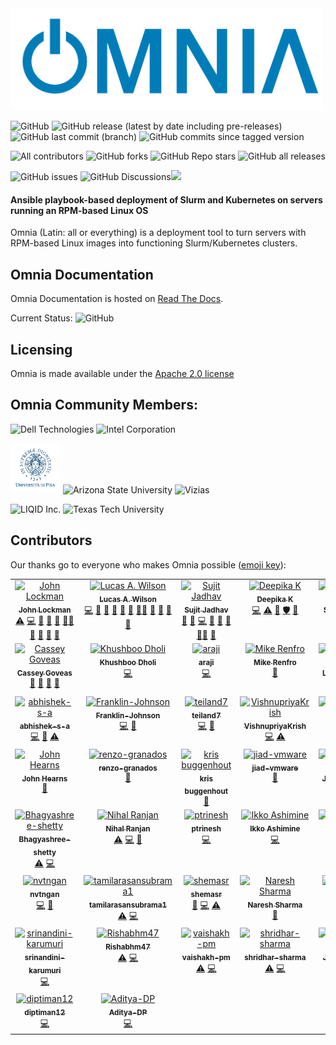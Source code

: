 <img src="docs/source/images/omnia-logo-transparent.png" width="500px">
<!-- ALL-CONTRIBUTORS-BADGE:START - Do not remove or modify this section -->
<!-- DO NOT ADD A BADGE -->
<!-- ALL-CONTRIBUTORS-BADGE:END -->


![GitHub](https://img.shields.io/github/license/dellhpc/omnia) ![GitHub release (latest by date including pre-releases)](https://img.shields.io/github/v/release/dellhpc/omnia?include_prereleases) ![GitHub last commit (branch)](https://img.shields.io/github/last-commit/dellhpc/omnia/devel) ![GitHub commits since tagged version](https://img.shields.io/github/commits-since/dellhpc/omnia/v1.4/devel)

![All contributors](https://img.shields.io/github/all-contributors/dellhpc/omnia) ![GitHub forks](https://img.shields.io/github/forks/dellhpc/omnia) ![GitHub Repo stars](https://img.shields.io/github/stars/dellhpc/omnia) ![GitHub all releases](https://img.shields.io/github/downloads/dellhpc/omnia/total)

![GitHub issues](https://img.shields.io/github/issues-raw/dellhpc/omnia) ![GitHub Discussions](https://img.shields.io/github/discussions/dellhpc/omnia)[<img src="https://img.shields.io/badge/slack-dellhpc-blue.svg?logo=slack">](https://app.slack.com/client/TH80K68HY/C018L5109PW)

#### Ansible playbook-based deployment of Slurm and Kubernetes on servers running an RPM-based Linux OS

Omnia (Latin: all or everything) is a deployment tool to turn servers with RPM-based Linux images into functioning Slurm/Kubernetes clusters.


## Omnia Documentation

Omnia Documentation is hosted on [Read The Docs](https://omnia-documentation.readthedocs.io/en/latest/index.html).

Current Status: ![GitHub](https://readthedocs.org/projects/omnia-documentation/badge/?version=latest)

## Licensing

Omnia is made available under the [Apache 2.0 license](https://opensource.org/licenses/Apache-2.0)

## Omnia Community Members:
<img src="https://upload.wikimedia.org/wikipedia/commons/thumb/5/56/Dell_Technologies_logo.svg/512px-Dell_Technologies_logo.svg.png" height="50px" alt="Dell Technologies">
<img src="https://upload.wikimedia.org/wikipedia/commons/0/0e/Intel_logo_%282020%2C_light_blue%29.svg" height="50px" alt="Intel Corporation"> 

<img src="docs/source/images/logos/pisa.png" height="80px" alt="Universita di Pisa"> <img src="https://user-images.githubusercontent.com/83095575/117071024-64956c80-ace3-11eb-9d90-2dac7daef11c.png" height="80px" alt="Arizona State University"> <img src="https://www.vizias.com/uploads/1/1/8/9/118906653/published/thick-blue-white-ring-letters-full.png" height="60px" alt="Vizias">

<img src="https://www.eweek.com/wp-content/uploads/2020/10/Liquid-1.jpg" height="80px" alt="LIQID Inc."> <img src="https://user-images.githubusercontent.com/5414112/153955170-0a4b199a-54f0-42af-939c-03eac76881c0.png" height="80px" alt="Texas Tech University">

## Contributors
Our thanks go to everyone who makes Omnia possible ([emoji key](https://allcontributors.org/docs/en/emoji-key)):
<!-- ALL-CONTRIBUTORS-LIST:START - Do not remove or modify this section -->
<!-- prettier-ignore-start -->
<!-- markdownlint-disable -->
<table>
  <tbody>
    <tr>
      <td align="center" valign="top" width="14.28%"><a href="http://johnlockman.com"><img src="https://avatars.githubusercontent.com/u/912987?v=4?s=100" width="100px;" alt="John Lockman"/><br /><sub><b>John Lockman</b></sub></a><br /><a href="https://github.com/dellhpc/omnia/commits?author=j0hnL" title="Tests">⚠️</a> <a href="https://github.com/dellhpc/omnia/commits?author=j0hnL" title="Code">💻</a> <a href="#blog-j0hnL" title="Blogposts">📝</a> <a href="#ideas-j0hnL" title="Ideas, Planning, & Feedback">🤔</a> <a href="#maintenance-j0hnL" title="Maintenance">🚧</a> <a href="#mentoring-j0hnL" title="Mentoring">🧑‍🏫</a> <a href="#design-j0hnL" title="Design">🎨</a> <a href="https://github.com/dellhpc/omnia/pulls?q=is%3Apr+reviewed-by%3Aj0hnL" title="Reviewed Pull Requests">👀</a> <a href="#talk-j0hnL" title="Talks">📢</a> <a href="https://github.com/dellhpc/omnia/issues?q=author%3Aj0hnL" title="Bug reports">🐛</a></td>
      <td align="center" valign="top" width="14.28%"><a href="https://github.com/lwilson"><img src="https://avatars.githubusercontent.com/u/1236922?v=4?s=100" width="100px;" alt="Lucas A. Wilson"/><br /><sub><b>Lucas A. Wilson</b></sub></a><br /><a href="https://github.com/dellhpc/omnia/commits?author=lwilson" title="Code">💻</a> <a href="#design-lwilson" title="Design">🎨</a> <a href="#maintenance-lwilson" title="Maintenance">🚧</a> <a href="#ideas-lwilson" title="Ideas, Planning, & Feedback">🤔</a> <a href="#blog-lwilson" title="Blogposts">📝</a> <a href="https://github.com/dellhpc/omnia/commits?author=lwilson" title="Documentation">📖</a> <a href="#mentoring-lwilson" title="Mentoring">🧑‍🏫</a> <a href="#projectManagement-lwilson" title="Project Management">📆</a> <a href="https://github.com/dellhpc/omnia/pulls?q=is%3Apr+reviewed-by%3Alwilson" title="Reviewed Pull Requests">👀</a> <a href="#talk-lwilson" title="Talks">📢</a> <a href="https://github.com/dellhpc/omnia/issues?q=author%3Alwilson" title="Bug reports">🐛</a></td>
      <td align="center" valign="top" width="14.28%"><a href="https://github.com/sujit-jadhav"><img src="https://avatars.githubusercontent.com/u/73123831?v=4?s=100" width="100px;" alt="Sujit Jadhav"/><br /><sub><b>Sujit Jadhav</b></sub></a><br /><a href="#ideas-sujit-jadhav" title="Ideas, Planning, & Feedback">🤔</a> <a href="https://github.com/dellhpc/omnia/commits?author=sujit-jadhav" title="Documentation">📖</a> <a href="https://github.com/dellhpc/omnia/commits?author=sujit-jadhav" title="Code">💻</a> <a href="https://github.com/dellhpc/omnia/pulls?q=is%3Apr+reviewed-by%3Asujit-jadhav" title="Reviewed Pull Requests">👀</a> <a href="#maintenance-sujit-jadhav" title="Maintenance">🚧</a> <a href="#projectManagement-sujit-jadhav" title="Project Management">📆</a> <a href="#mentoring-sujit-jadhav" title="Mentoring">🧑‍🏫</a> <a href="#talk-sujit-jadhav" title="Talks">📢</a></td>
      <td align="center" valign="top" width="14.28%"><a href="https://github.com/DeepikaKrishnaiah"><img src="https://avatars.githubusercontent.com/u/73213880?v=4?s=100" width="100px;" alt="Deepika K"/><br /><sub><b>Deepika K</b></sub></a><br /><a href="https://github.com/dellhpc/omnia/commits?author=DeepikaKrishnaiah" title="Code">💻</a> <a href="https://github.com/dellhpc/omnia/commits?author=DeepikaKrishnaiah" title="Tests">⚠️</a> <a href="https://github.com/dellhpc/omnia/issues?q=author%3ADeepikaKrishnaiah" title="Bug reports">🐛</a> <a href="#security-DeepikaKrishnaiah" title="Security">🛡️</a> <a href="#talk-DeepikaKrishnaiah" title="Talks">📢</a></td>
      <td align="center" valign="top" width="14.28%"><a href="https://github.com/sakshiarora13"><img src="https://avatars.githubusercontent.com/u/73195862?v=4?s=100" width="100px;" alt="Sakshi Arora"/><br /><sub><b>Sakshi Arora</b></sub></a><br /><a href="https://github.com/dellhpc/omnia/commits?author=sakshiarora13" title="Code">💻</a> <a href="https://github.com/dellhpc/omnia/issues?q=author%3Asakshiarora13" title="Bug reports">🐛</a> <a href="#talk-sakshiarora13" title="Talks">📢</a></td>
      <td align="center" valign="top" width="14.28%"><a href="https://github.com/abhishek-sa1"><img src="https://avatars.githubusercontent.com/u/94038029?v=4?s=100" width="100px;" alt="Abhishek SA"/><br /><sub><b>Abhishek SA</b></sub></a><br /><a href="https://github.com/dellhpc/omnia/commits?author=abhishek-sa1" title="Code">💻</a> <a href="https://github.com/dellhpc/omnia/issues?q=author%3Aabhishek-sa1" title="Bug reports">🐛</a> <a href="https://github.com/dellhpc/omnia/commits?author=abhishek-sa1" title="Documentation">📖</a> <a href="https://github.com/dellhpc/omnia/commits?author=abhishek-sa1" title="Tests">⚠️</a> <a href="#maintenance-abhishek-sa1" title="Maintenance">🚧</a> <a href="#talk-abhishek-sa1" title="Talks">📢</a></td>
      <td align="center" valign="top" width="14.28%"><a href="https://github.com/Shubhangi-dell"><img src="https://avatars.githubusercontent.com/u/72869337?v=4?s=100" width="100px;" alt="Shubhangi Srivastava"/><br /><sub><b>Shubhangi Srivastava</b></sub></a><br /><a href="https://github.com/dellhpc/omnia/commits?author=Shubhangi-dell" title="Code">💻</a> <a href="#maintenance-Shubhangi-dell" title="Maintenance">🚧</a> <a href="https://github.com/dellhpc/omnia/issues?q=author%3AShubhangi-dell" title="Bug reports">🐛</a> <a href="#talk-Shubhangi-dell" title="Talks">📢</a></td>
    </tr>
    <tr>
      <td align="center" valign="top" width="14.28%"><a href="https://github.com/cgoveas"><img src="https://avatars.githubusercontent.com/u/88071888?v=4?s=100" width="100px;" alt="Cassey Goveas"/><br /><sub><b>Cassey Goveas</b></sub></a><br /><a href="https://github.com/dellhpc/omnia/commits?author=cgoveas" title="Documentation">📖</a> <a href="https://github.com/dellhpc/omnia/issues?q=author%3Acgoveas" title="Bug reports">🐛</a> <a href="#maintenance-cgoveas" title="Maintenance">🚧</a> <a href="#talk-cgoveas" title="Talks">📢</a></td>
      <td align="center" valign="top" width="14.28%"><a href="https://github.com/Khushboodholi"><img src="https://avatars.githubusercontent.com/u/12014935?v=4?s=100" width="100px;" alt="Khushboo Dholi"/><br /><sub><b>Khushboo Dholi</b></sub></a><br /><a href="https://github.com/dellhpc/omnia/commits?author=Khushboodholi" title="Code">💻</a></td>
      <td align="center" valign="top" width="14.28%"><a href="https://github.com/araji"><img src="https://avatars.githubusercontent.com/u/216020?v=4?s=100" width="100px;" alt="araji"/><br /><sub><b>araji</b></sub></a><br /><a href="https://github.com/dellhpc/omnia/commits?author=araji" title="Code">💻</a></td>
      <td align="center" valign="top" width="14.28%"><a href="https://mike.renf.ro/blog/"><img src="https://avatars.githubusercontent.com/u/1451881?v=4?s=100" width="100px;" alt="Mike Renfro"/><br /><sub><b>Mike Renfro</b></sub></a><br /><a href="https://github.com/dellhpc/omnia/commits?author=mikerenfro" title="Documentation">📖</a></td>
      <td align="center" valign="top" width="14.28%"><a href="https://github.com/leereyno-asu"><img src="https://avatars.githubusercontent.com/u/81774548?v=4?s=100" width="100px;" alt="Lee Reynolds"/><br /><sub><b>Lee Reynolds</b></sub></a><br /><a href="https://github.com/dellhpc/omnia/commits?author=leereyno-asu" title="Code">💻</a> <a href="https://github.com/dellhpc/omnia/commits?author=leereyno-asu" title="Documentation">📖</a> <a href="#tutorial-leereyno-asu" title="Tutorials">✅</a></td>
      <td align="center" valign="top" width="14.28%"><a href="https://github.com/blesson-james"><img src="https://avatars.githubusercontent.com/u/72782936?v=4?s=100" width="100px;" alt="blesson-james"/><br /><sub><b>blesson-james</b></sub></a><br /><a href="https://github.com/dellhpc/omnia/commits?author=blesson-james" title="Code">💻</a> <a href="https://github.com/dellhpc/omnia/commits?author=blesson-james" title="Tests">⚠️</a> <a href="https://github.com/dellhpc/omnia/issues?q=author%3Ablesson-james" title="Bug reports">🐛</a></td>
      <td align="center" valign="top" width="14.28%"><a href="https://github.com/avinashvishwanath"><img src="https://avatars.githubusercontent.com/u/77823538?v=4?s=100" width="100px;" alt="avinashvishwanath"/><br /><sub><b>avinashvishwanath</b></sub></a><br /><a href="https://github.com/dellhpc/omnia/commits?author=avinashvishwanath" title="Documentation">📖</a></td>
    </tr>
    <tr>
      <td align="center" valign="top" width="14.28%"><a href="https://github.com/abhishek-s-a"><img src="https://avatars.githubusercontent.com/u/73212230?v=4?s=100" width="100px;" alt="abhishek-s-a"/><br /><sub><b>abhishek-s-a</b></sub></a><br /><a href="https://github.com/dellhpc/omnia/commits?author=abhishek-s-a" title="Code">💻</a> <a href="https://github.com/dellhpc/omnia/commits?author=abhishek-s-a" title="Documentation">📖</a> <a href="https://github.com/dellhpc/omnia/commits?author=abhishek-s-a" title="Tests">⚠️</a></td>
      <td align="center" valign="top" width="14.28%"><a href="https://github.com/Franklin-Johnson"><img src="https://avatars.githubusercontent.com/u/84760103?v=4?s=100" width="100px;" alt="Franklin-Johnson"/><br /><sub><b>Franklin-Johnson</b></sub></a><br /><a href="https://github.com/dellhpc/omnia/commits?author=Franklin-Johnson" title="Code">💻</a> <a href="#blog-Franklin-Johnson" title="Blogposts">📝</a></td>
      <td align="center" valign="top" width="14.28%"><a href="https://github.com/teiland7"><img src="https://avatars.githubusercontent.com/u/85184708?v=4?s=100" width="100px;" alt="teiland7"/><br /><sub><b>teiland7</b></sub></a><br /><a href="https://github.com/dellhpc/omnia/commits?author=teiland7" title="Code">💻</a> <a href="#blog-teiland7" title="Blogposts">📝</a></td>
      <td align="center" valign="top" width="14.28%"><a href="https://github.com/VishnupriyaKrish"><img src="https://avatars.githubusercontent.com/u/72784834?v=4?s=100" width="100px;" alt="VishnupriyaKrish"/><br /><sub><b>VishnupriyaKrish</b></sub></a><br /><a href="https://github.com/dellhpc/omnia/commits?author=VishnupriyaKrish" title="Code">💻</a> <a href="https://github.com/dellhpc/omnia/commits?author=VishnupriyaKrish" title="Tests">⚠️</a></td>
      <td align="center" valign="top" width="14.28%"><a href="https://rb.gy/ndlbhv"><img src="https://avatars.githubusercontent.com/u/48859631?v=4?s=100" width="100px;" alt="Ishita Datta"/><br /><sub><b>Ishita Datta</b></sub></a><br /><a href="https://github.com/dellhpc/omnia/commits?author=ishitadatta" title="Documentation">📖</a></td>
      <td align="center" valign="top" width="14.28%"><a href="https://github.com/asu-wdizon"><img src="https://avatars.githubusercontent.com/u/81772355?v=4?s=100" width="100px;" alt="William Dizon"/><br /><sub><b>William Dizon</b></sub></a><br /><a href="#tutorial-asu-wdizon" title="Tutorials">✅</a></td>
      <td align="center" valign="top" width="14.28%"><a href="https://github.com/bssitton-BU"><img src="https://avatars.githubusercontent.com/u/14130464?v=4?s=100" width="100px;" alt="bssitton-BU"/><br /><sub><b>bssitton-BU</b></sub></a><br /><a href="https://github.com/dellhpc/omnia/issues?q=author%3Abssitton-BU" title="Bug reports">🐛</a></td>
    </tr>
    <tr>
      <td align="center" valign="top" width="14.28%"><a href="https://github.com/hearnsj"><img src="https://avatars.githubusercontent.com/u/19259589?v=4?s=100" width="100px;" alt="John Hearns"/><br /><sub><b>John Hearns</b></sub></a><br /><a href="https://github.com/dellhpc/omnia/issues?q=author%3Ahearnsj" title="Bug reports">🐛</a></td>
      <td align="center" valign="top" width="14.28%"><a href="https://github.com/renzo-granados"><img src="https://avatars.githubusercontent.com/u/83035817?v=4?s=100" width="100px;" alt="renzo-granados"/><br /><sub><b>renzo-granados</b></sub></a><br /><a href="https://github.com/dellhpc/omnia/issues?q=author%3Arenzo-granados" title="Bug reports">🐛</a></td>
      <td align="center" valign="top" width="14.28%"><a href="https://github.com/kbuggenhout"><img src="https://avatars.githubusercontent.com/u/30471699?v=4?s=100" width="100px;" alt="kris buggenhout"/><br /><sub><b>kris buggenhout</b></sub></a><br /><a href="https://github.com/dellhpc/omnia/issues?q=author%3Akbuggenhout" title="Bug reports">🐛</a></td>
      <td align="center" valign="top" width="14.28%"><a href="https://github.com/jiad-vmware"><img src="https://avatars.githubusercontent.com/u/68653329?v=4?s=100" width="100px;" alt="jiad-vmware"/><br /><sub><b>jiad-vmware</b></sub></a><br /><a href="https://github.com/dellhpc/omnia/issues?q=author%3Ajiad-vmware" title="Bug reports">🐛</a></td>
      <td align="center" valign="top" width="14.28%"><a href="https://jlec.de"><img src="https://avatars.githubusercontent.com/u/79732?v=4?s=100" width="100px;" alt="Justin Lecher"/><br /><sub><b>Justin Lecher</b></sub></a><br /><a href="#ideas-jlec" title="Ideas, Planning, & Feedback">🤔</a></td>
      <td align="center" valign="top" width="14.28%"><a href="https://github.com/Kavyabr23"><img src="https://avatars.githubusercontent.com/u/90390587?v=4?s=100" width="100px;" alt="Kavyabr23"/><br /><sub><b>Kavyabr23</b></sub></a><br /><a href="https://github.com/dellhpc/omnia/commits?author=Kavyabr23" title="Code">💻</a> <a href="https://github.com/dellhpc/omnia/commits?author=Kavyabr23" title="Tests">⚠️</a></td>
      <td align="center" valign="top" width="14.28%"><a href="https://github.com/vedaprakashanp"><img src="https://avatars.githubusercontent.com/u/90596073?v=4?s=100" width="100px;" alt="vedaprakashanp"/><br /><sub><b>vedaprakashanp</b></sub></a><br /><a href="https://github.com/dellhpc/omnia/commits?author=vedaprakashanp" title="Tests">⚠️</a> <a href="https://github.com/dellhpc/omnia/commits?author=vedaprakashanp" title="Code">💻</a></td>
    </tr>
    <tr>
      <td align="center" valign="top" width="14.28%"><a href="https://github.com/Bhagyashree-shetty"><img src="https://avatars.githubusercontent.com/u/90620926?v=4?s=100" width="100px;" alt="Bhagyashree-shetty"/><br /><sub><b>Bhagyashree-shetty</b></sub></a><br /><a href="https://github.com/dellhpc/omnia/commits?author=Bhagyashree-shetty" title="Tests">⚠️</a> <a href="https://github.com/dellhpc/omnia/commits?author=Bhagyashree-shetty" title="Code">💻</a></td>
      <td align="center" valign="top" width="14.28%"><a href="https://github.com/nihalranjan-hpc"><img src="https://avatars.githubusercontent.com/u/84398828?v=4?s=100" width="100px;" alt="Nihal Ranjan"/><br /><sub><b>Nihal Ranjan</b></sub></a><br /><a href="https://github.com/dellhpc/omnia/commits?author=nihalranjan-hpc" title="Tests">⚠️</a> <a href="https://github.com/dellhpc/omnia/commits?author=nihalranjan-hpc" title="Code">💻</a> <a href="#talk-nihalranjan-hpc" title="Talks">📢</a></td>
      <td align="center" valign="top" width="14.28%"><a href="https://github.com/ptrinesh"><img src="https://avatars.githubusercontent.com/u/73214211?v=4?s=100" width="100px;" alt="ptrinesh"/><br /><sub><b>ptrinesh</b></sub></a><br /><a href="https://github.com/dellhpc/omnia/commits?author=ptrinesh" title="Code">💻</a></td>
      <td align="center" valign="top" width="14.28%"><a href="https://bandism.net/"><img src="https://avatars.githubusercontent.com/u/22633385?v=4?s=100" width="100px;" alt="Ikko Ashimine"/><br /><sub><b>Ikko Ashimine</b></sub></a><br /><a href="https://github.com/dellhpc/omnia/commits?author=eltociear" title="Code">💻</a></td>
      <td align="center" valign="top" width="14.28%"><a href="https://github.com/Lakshmi-Patneedi"><img src="https://avatars.githubusercontent.com/u/94051091?v=4?s=100" width="100px;" alt="Lakshmi-Patneedi"/><br /><sub><b>Lakshmi-Patneedi</b></sub></a><br /><a href="https://github.com/dellhpc/omnia/commits?author=Lakshmi-Patneedi" title="Code">💻</a></td>
      <td align="center" valign="top" width="14.28%"><a href="https://github.com/Artlands"><img src="https://avatars.githubusercontent.com/u/31781106?v=4?s=100" width="100px;" alt="Jie Li"/><br /><sub><b>Jie Li</b></sub></a><br /><a href="https://github.com/dellhpc/omnia/commits?author=Artlands" title="Code">💻</a></td>
      <td align="center" valign="top" width="14.28%"><a href="https://github.com/githubyongchen"><img src="https://avatars.githubusercontent.com/u/5414112?v=4?s=100" width="100px;" alt="Yong Chen"/><br /><sub><b>Yong Chen</b></sub></a><br /><a href="#design-githubyongchen" title="Design">🎨</a></td>
    </tr>
    <tr>
      <td align="center" valign="top" width="14.28%"><a href="http://www.myweb.ttu.edu/ngu00336/"><img src="https://avatars.githubusercontent.com/u/18387748?v=4?s=100" width="100px;" alt="nvtngan"/><br /><sub><b>nvtngan</b></sub></a><br /><a href="https://github.com/dellhpc/omnia/commits?author=Zipexpo" title="Code">💻</a> <a href="#plugin-Zipexpo" title="Plugin/utility libraries">🔌</a></td>
      <td align="center" valign="top" width="14.28%"><a href="https://github.com/tamilarasansubrama1"><img src="https://avatars.githubusercontent.com/u/100588942?v=4?s=100" width="100px;" alt="tamilarasansubrama1"/><br /><sub><b>tamilarasansubrama1</b></sub></a><br /><a href="https://github.com/dellhpc/omnia/commits?author=tamilarasansubrama1" title="Tests">⚠️</a> <a href="https://github.com/dellhpc/omnia/commits?author=tamilarasansubrama1" title="Code">💻</a></td>
      <td align="center" valign="top" width="14.28%"><a href="https://github.com/shemasr"><img src="https://avatars.githubusercontent.com/u/100141664?v=4?s=100" width="100px;" alt="shemasr"/><br /><sub><b>shemasr</b></sub></a><br /><a href="https://github.com/dellhpc/omnia/issues?q=author%3Ashemasr" title="Bug reports">🐛</a> <a href="https://github.com/dellhpc/omnia/commits?author=shemasr" title="Code">💻</a> <a href="https://github.com/dellhpc/omnia/commits?author=shemasr" title="Tests">⚠️</a></td>
      <td align="center" valign="top" width="14.28%"><a href="https://github.com/naresh3774"><img src="https://avatars.githubusercontent.com/u/101410892?v=4?s=100" width="100px;" alt="Naresh Sharma"/><br /><sub><b>Naresh Sharma</b></sub></a><br /><a href="https://github.com/dellhpc/omnia/issues?q=author%3Anaresh3774" title="Bug reports">🐛</a></td>
      <td align="center" valign="top" width="14.28%"><a href="https://github.com/JonHass"><img src="https://avatars.githubusercontent.com/u/6976486?v=4?s=100" width="100px;" alt="Jon Hass"/><br /><sub><b>Jon Hass</b></sub></a><br /><a href="https://github.com/dellhpc/omnia/commits?author=JonHass" title="Documentation">📖</a> <a href="#design-JonHass" title="Design">🎨</a></td>
      <td align="center" valign="top" width="14.28%"><a href="https://github.com/KalyanKonatham"><img src="https://avatars.githubusercontent.com/u/101596828?v=4?s=100" width="100px;" alt="KalyanKonatham"/><br /><sub><b>KalyanKonatham</b></sub></a><br /><a href="https://github.com/dellhpc/omnia/issues?q=author%3AKalyanKonatham" title="Bug reports">🐛</a></td>
      <td align="center" valign="top" width="14.28%"><a href="https://github.com/rahulakolkar"><img src="https://avatars.githubusercontent.com/u/22768133?v=4?s=100" width="100px;" alt="Rahul Akolkar"/><br /><sub><b>Rahul Akolkar</b></sub></a><br /><a href="https://github.com/dellhpc/omnia/issues?q=author%3Arahulakolkar" title="Bug reports">🐛</a></td>
    </tr>
    <tr>
      <td align="center" valign="top" width="14.28%"><a href="https://github.com/srinandini-karumuri"><img src="https://avatars.githubusercontent.com/u/104345504?v=4?s=100" width="100px;" alt="srinandini-karumuri"/><br /><sub><b>srinandini-karumuri</b></sub></a><br /><a href="https://github.com/dellhpc/omnia/commits?author=srinandini-karumuri" title="Code">💻</a></td>
      <td align="center" valign="top" width="14.28%"><a href="https://github.com/Rishabhm47"><img src="https://avatars.githubusercontent.com/u/106973551?v=4?s=100" width="100px;" alt="Rishabhm47"/><br /><sub><b>Rishabhm47</b></sub></a><br /><a href="https://github.com/dellhpc/omnia/commits?author=Rishabhm47" title="Tests">⚠️</a> <a href="https://github.com/dellhpc/omnia/commits?author=Rishabhm47" title="Code">💻</a></td>
      <td align="center" valign="top" width="14.28%"><a href="https://github.com/vaishakh-pm"><img src="https://avatars.githubusercontent.com/u/104622022?v=4?s=100" width="100px;" alt="vaishakh-pm"/><br /><sub><b>vaishakh-pm</b></sub></a><br /><a href="https://github.com/dellhpc/omnia/commits?author=vaishakh-pm" title="Tests">⚠️</a> <a href="https://github.com/dellhpc/omnia/commits?author=vaishakh-pm" title="Code">💻</a></td>
      <td align="center" valign="top" width="14.28%"><a href="https://github.com/shridhar-sharma"><img src="https://avatars.githubusercontent.com/u/104621992?v=4?s=100" width="100px;" alt="shridhar-sharma"/><br /><sub><b>shridhar-sharma</b></sub></a><br /><a href="https://github.com/dellhpc/omnia/commits?author=shridhar-sharma" title="Tests">⚠️</a> <a href="https://github.com/dellhpc/omnia/commits?author=shridhar-sharma" title="Code">💻</a></td>
      <td align="center" valign="top" width="14.28%"><a href="https://github.com/JayaDayyala"><img src="https://avatars.githubusercontent.com/u/108455487?v=4?s=100" width="100px;" alt="Jaya.Dayyala"/><br /><sub><b>Jaya.Dayyala</b></sub></a><br /><a href="https://github.com/dellhpc/omnia/commits?author=JayaDayyala" title="Tests">⚠️</a> <a href="https://github.com/dellhpc/omnia/commits?author=JayaDayyala" title="Code">💻</a></td>
      <td align="center" valign="top" width="14.28%"><a href="https://github.com/fasongan"><img src="https://avatars.githubusercontent.com/u/16153657?v=4?s=100" width="100px;" alt="fasongan"/><br /><sub><b>fasongan</b></sub></a><br /><a href="https://github.com/dellhpc/omnia/commits?author=fasongan" title="Code">💻</a></td>
      <td align="center" valign="top" width="14.28%"><a href="https://github.com/rahuldell21"><img src="https://avatars.githubusercontent.com/u/117621375?v=4?s=100" width="100px;" alt="rahuldell21"/><br /><sub><b>rahuldell21</b></sub></a><br /><a href="https://github.com/dellhpc/omnia/commits?author=rahuldell21" title="Code">💻</a> <a href="https://github.com/dellhpc/omnia/commits?author=rahuldell21" title="Tests">⚠️</a></td>
    </tr>
    <tr>
      <td align="center" valign="top" width="14.28%"><a href="https://github.com/diptiman12"><img src="https://avatars.githubusercontent.com/u/117987073?v=4?s=100" width="100px;" alt="diptiman12"/><br /><sub><b>diptiman12</b></sub></a><br /><a href="https://github.com/dellhpc/omnia/commits?author=diptiman12" title="Code">💻</a></td>
      <td align="center" valign="top" width="14.28%"><a href="https://github.com/Aditya-DP"><img src="https://avatars.githubusercontent.com/u/115771515?v=4?s=100" width="100px;" alt="Aditya-DP"/><br /><sub><b>Aditya-DP</b></sub></a><br /><a href="https://github.com/dellhpc/omnia/commits?author=Aditya-DP" title="Code">💻</a></td>
    </tr>
  </tbody>
</table>

<!-- markdownlint-restore -->
<!-- prettier-ignore-end -->

<!-- ALL-CONTRIBUTORS-LIST:END -->
